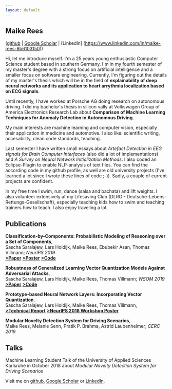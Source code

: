 ```yaml
---
layout: default
---
```


## Maike Rees
([github](https://github.com/maikefer) | [Google Scholar](https://scholar.google.de/citations?user=7ervD1UAAAAJ&hl=de&oi=ao) | [LinkedIn] (https://www.linkedin.com/in/maike-rees-8b6103150))

Hi, let me introduce myself. I'm a 25 years young enthusiastic Computer Science student based in southern Germany. I'm in my fourth semester of my master's degree with a strong focus on artificial intelligence and a smaller focus on software engineering. Currently, I'm figuring out the details of my master's thesis which will be in the field of **explainability of deep neural networks and its application to heart arrythmia localization based on ECG signals**. 

Until recently, I have worked at Porsche AG doing research on autonomous driving. I did my bachelor's thesis in silicon vally at Volkswagen Group of America Electronics Research Lab about **Comparison of Machine Learning Techniques for Anomaly Detection in Autonomous Driving**.

My main interests are machine learning and computer vision, especially their application in medicine and automotive. 
I also like: scientific writing, accesability, clean code standards, teaching.

Last semester I have written small essays about _Artefact Detection in EEG signals for Brain Computer Interfaces_ (also did a lot of implementations) and _A Survey on Neural Network Initialization Methods_. I also coded an Eclipse-Plugin to enable NLP-analysis of text files. You can find the according code in my github profile, as well are old university projects (I've learned a lot since I wrote these lines of code ;-)). Sadly, a couple of current projects are confident. 

In my free time I swim, run, dance (salsa and bachata) and lift weights. I also volunteer extensively at my Lifesaving Club (DLRG - Deutsche-Lebens-Rettungs-Gesellschaft), especially teaching kids how to swim and teaching trainers how to teach. I also enjoy traveling a lot.

## Publications
**Classification-by-Components: Probabilistic Modeling of Reasoning over a Set of Components**,<br/>
Sascha Saralajew, Lars Holdijk, Maike Rees, Ebubekir Asan, Thomas Villmann; _NeurIPS 2019_ <br/>
[**>Paper**](https://papers.nips.cc/paper/8546-classification-by-components-probabilistic-modeling-of-reasoning-over-a-set-of-components.pdf)     [**>Poster**](https://www.dropbox.com/sh/f2o34nc1fvbczeu/AACyv1nnGKtJegBeZhWi949za?dl=0&preview=Poster+-+Classification+By+Components.pdf)   [**>Code**](https://github.com/saralajew/cbc_networks)


**Robustness of Generalized Learning Vector Quantization Models Against Adversarial Attacks**,<br/>
Sascha Saralajew, Lars Holdijk, Maike Rees, Thomas Villmann; _WSOM 2019_ <br/>
[**>Paper**](https://arxiv.org/pdf/1902.00577.pdf)    [**>Code**](https://github.com/LarsHoldijk/robust_LVQ_models)


**Prototype-based Neural Network Layers: Incorporating Vector Quantization**, <br/>
Sascha Saralajew, Lars Holdijk, Maike Rees, Thomas Villmann, <br/>
[**>Technical Report**](https://arxiv.org/abs/1812.01214)  [**>NeurIPS 2018 Workshop Poster**](https://larsholdijk.github.io/publication/pub2018a/poster.pdf)


**Modular Novelty Detection System for Driving Scenarios**, <br/>
Maike Rees, Melanie Senn, Pratik P. Brahma, Astrid Laubenheimer; _CERC 2019_

## Talks
Machine Learning Student Talk of the University of Applied Sciences Karlsruhe in October 2018 about _Modular Novelty Detection System for Driving Scenarios_



Visit me on [github](https://github.com/maikefer), [Google Scholar](https://scholar.google.de/citations?user=7ervD1UAAAAJ&hl=de&oi=ao)  or [LinkedIn](https://www.linkedin.com/in/maike-rees-8b6103150).


